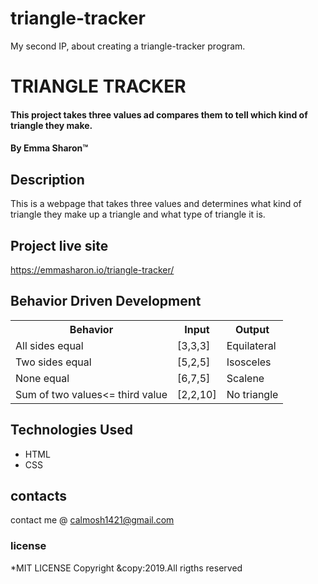 # triangle-tracker
My second IP, about creating a triangle-tracker program.
# TRIANGLE TRACKER
#### This project takes three values ad compares them to tell which kind of triangle they make.
#### By **Emma Sharon**&trade;

## Description
This is a webpage that takes three values and determines what kind of triangle they make up a triangle and what type of triangle it is.
## Project live site
 https://emmasharon.io/triangle-tracker/
## Behavior Driven Development
<table>
   <tr>
     <th>Behavior</th>
     <th>Input</th>
     <th>Output</th>
   </tr>
   <tr>
       <td>All sides equal</td>
       <td>[3,3,3]</td>
       <td>Equilateral</td>
   </tr>
   <tr>
       <td>Two sides equal</td>
       <td>[5,2,5]</td>
       <td>Isosceles</td>
   </tr>
   <tr>
       <td>None equal</td>
       <td>[6,7,5]</td>
       <td>Scalene</td>
   </tr>
   <tr>
       <td>Sum of two values<= third value </td>
       <td>[2,2,10]</td>
       <td>No triangle</td>
   </tr>
</table>

## Technologies Used
* HTML
* CSS
## contacts
contact me @ calmosh1421@gmail.com
### license
*MIT LICENSE
Copyright &copy:2019.All rigths reserved
